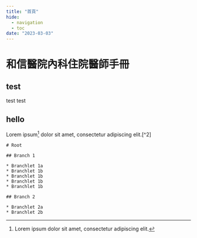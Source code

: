 ```yaml
---
title: "首頁"
hide:
  - navigation
  - toc
date: "2023-03-03"
---
```


# 和信醫院內科住院醫師手冊

## test
test
test

## hello
Lorem ipsum[^1] dolor sit amet, consectetur adipiscing elit.[^2]
```markmap
# Root

## Branch 1

* Branchlet 1a
* Branchlet 1b
* Branchlet 1b
* Branchlet 1b
* Branchlet 1b

## Branch 2

* Branchlet 2a
* Branchlet 2b
```


[^1]: Lorem ipsum dolor sit amet, consectetur adipiscing elit.
